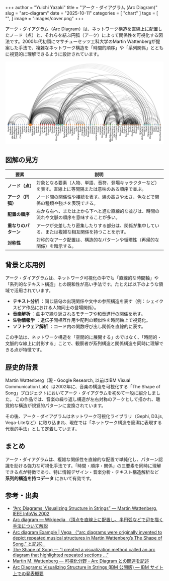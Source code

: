 +++
author = "Yuichi Yazaki"
title = "アーク・ダイアグラム (Arc Diagram)"
slug = "arc-diagram"
date = "2025-10-11"
categories = [
    "chart"
]
tags = [
    "",
]
image = "images/cover.png"
+++


アーク・ダイアグラム（Arc Diagram）は、ネットワーク構造を直線上に配置したノード（点）と、それらを結ぶ円弧（アーク）によって関係性を可視化する図法です。2000年代初頭にマサチューセッツ工科大学のMartin Wattenbergが提案した手法で、複雑なネットワーク構造を「時間的順序」や「系列関係」とともに視覚的に理解できるように設計されています。


<!--more-->

![](images/mainvisual.png)

## 図解の見方

| 要素 | 説明 |
|------|------|
| **ノード（点）** | 対象となる要素（人物、単語、音符、登場キャラクターなど）を表す。直線上に等間隔または意味のある順序で並ぶ。 |
| **アーク（円弧）** | ノード間の関係性や接続を表す。線の高さや太さ、色などで関係の種類や強さを表現できる。 |
| **配置の順序** | 左から右へ、または上から下へと進む直線的な並びは、時間の流れや文脈の順序を意味することが多い。 |
| **重なりのパターン** | アークが交差したり密集したりする部分は、関係が集中している、または複雑な相互関係を持つことを示す。 |
| **対称性** | 対称的なアーク配置は、構造的なパターンや循環性（再帰的な関係）を暗示する。 |

## 背景と応用例

アーク・ダイアグラムは、ネットワーク可視化の中でも「直線的な時間軸」や「系列的なテキスト構造」との親和性が高い手法です。たとえば以下のような領域で活用されています。

- **テキスト分析** ：同じ語句の出現関係や文中の参照構造を表す（例：シェイクスピア作品における人物同士の登場関係）。  
- **音楽解析** ：曲中で繰り返されるモチーフや和音進行の関係を示す。  
- **生物情報学** ：遺伝子間相互作用や配列の類似性を時間軸上で視覚化。  
- **ソフトウェア解析** ：コード内の関数呼び出し関係を直線的に表す。  

この手法は、ネットワーク構造を「空間的に展開する」のではなく、「時間的・文脈的な線上に射影する」ことで、観察者が系列構造と関係構造を同時に理解できる点が特徴です。



## 歴史的背景

Martin Wattenberg（現・Google Research, 以前はIBM Visual Communication Lab）は2002年に、音楽の構造を可視化する「The Shape of Song」プロジェクトにおいてアーク・ダイアグラムを初めて一般に紹介しました。
この作品では、音楽の繰り返し構造が左右対称のアークとして描かれ、聴覚的な構造が視覚的パターンに変換されています。

その後、アーク・ダイアグラムはネットワーク可視化ライブラリ（Gephi, D3.js, Vega-Liteなど）に取り込まれ、現在では「ネットワーク構造を簡潔に表現する代表的手法」として定着しています。



## まとめ

アーク・ダイアグラムは、複雑な関係性を直線的な配置で単純化し、パターン認識を助ける強力な可視化手法です。「時間・順序・関係」の三要素を同時に理解できる点が特徴であり、特に情報デザイン・音楽分析・テキスト構造解析など **系列的構造を持つデータ** において有効です。



## 参考・出典

- [“Arc Diagrams: Visualizing Structure in Strings” — Martin Wattenberg, IEEE InfoVis 2002](https://research.ibm.com/publications/arc-diagrams-visualizing-structure-in-strings)
- [Arc diagram — Wikipedia （頂点を直線上に配置し、半円弧などで辺を描く手法について解説](https://en.wikipedia.org/wiki/Arc_diagram)
- [Arc diagram Example | Vega （“arc diagrams were originally invented to depict repeated musical structures in Martin Wattenberg’s The Shape of Song.” と記述）](https://vega.github.io/vega/examples/arc-diagram/)
- [The Shape of Song — “I created a visualization method called an arc diagram that highlighted repeated sections …”](https://www.bewitched.com/song.html)
- [Martin M. Wattenberg — 可視化分野・Arc Diagram との関連を記述](https://en.wikipedia.org/wiki/Martin_M._Wattenberg)
- [Arc Diagrams: Visualizing Structure in Strings (IBM 公開版) — IBM サイト上での発表概要](https://research.ibm.com/publications/arc-diagrams-visualizing-structure-in-strings)